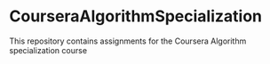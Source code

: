 # CourseraAlgorithmSpecialization
This repository contains assignments for the Coursera Algorithm specialization course

